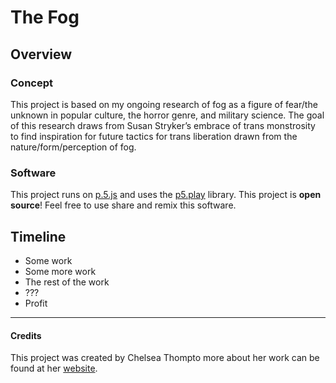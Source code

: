 # The Fog

## Overview
### Concept
This project is based on my ongoing research of fog as a figure of fear/the unknown in popular culture, the horror genre, and military science. The goal of this research draws from Susan Stryker’s embrace of trans monstrosity to find inspiration for future tactics for trans liberation drawn from the nature/form/perception of fog.

### Software
This project runs on [p.5.js](https://p5js.org/) and uses the [p5.play](http://molleindustria.github.io/p5.play/) library. This project is **open source**! Feel free to use share and remix this software.

## Timeline
- Some work
- Some more work
- The rest of the work
- ???
- Profit

---

#### Credits
This project was created by Chelsea Thompto more about her work can be found at her [website](https://chelsea.technology/).
